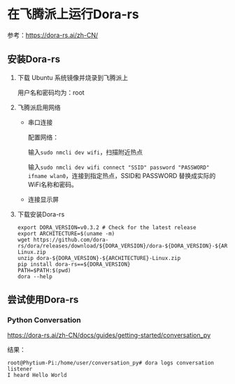 # 在飞腾派上运行Dora-rs

参考：https://dora-rs.ai/zh-CN/

## 安装Dora-rs

1. 下载 Ubuntu 系统镜像并烧录到飞腾派上

   用户名和密码均为：root

2. 飞腾派启用网络

   * 串口连接

     配置网络：

     输入`sudo nmcli dev wifi`，扫描附近热点

     输入`sudo nmcli dev wifi connect "SSID" password "PASSWORD" ifname wlan0`，连接到指定热点，SSID和 PASSWORD 替换成实际的 WiFi名称和密码。

   * 连接显示屏

3. 下载安装Dora-rs

   ```shell
   export DORA_VERSION=v0.3.2 # Check for the latest release
   export ARCHITECTURE=$(uname -m)
   wget https://github.com/dora-rs/dora/releases/download/${DORA_VERSION}/dora-${DORA_VERSION}-${ARCHITECTURE}-Linux.zip
   unzip dora-${DORA_VERSION}-${ARCHITECTURE}-Linux.zip
   pip install dora-rs==${DORA_VERSION}
   PATH=$PATH:$(pwd)
   dora --help
   ```

## 尝试使用Dora-rs

### Python Conversation

https://dora-rs.ai/zh-CN/docs/guides/getting-started/conversation_py

结果：

```shell
root@Phytium-Pi:/home/user/conversation_py# dora logs conversation listener
I heard Hello World
```

